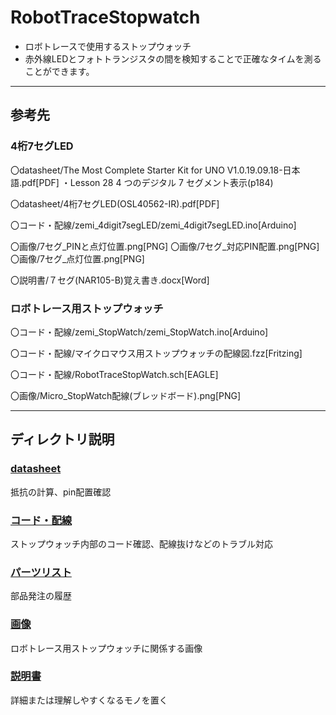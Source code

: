 # **RobotTraceStopwatch**
* ロボトレースで使用するストップウォッチ
* 赤外線LEDとフォトトランジスタの間を検知することで正確なタイムを測ることができます。


---

## 参考先

### 4桁7セグLED

〇datasheet/The Most Complete Starter Kit for UNO V1.0.19.09.18-日本語.pdf[PDF]
・Lesson 28 4 つのデジタル 7 セグメント表示(p184)

〇datasheet/4桁7セグLED(OSL40562-IR).pdf[PDF]

〇コード・配線/zemi_4digit7segLED/zemi_4digit7segLED.ino[Arduino]

〇画像/7セグ_PINと点灯位置.png[PNG]
〇画像/7セグ_対応PIN配置.png[PNG]
〇画像/7セグ_点灯位置.png[PNG]

〇説明書/７セグ(NAR105-B)覚え書き.docx[Word]

### ロボトレース用ストップウォッチ

〇コード・配線/zemi_StopWatch/zemi_StopWatch.ino[Arduino]

〇コード・配線/マイクロマウス用ストップウォッチの配線図.fzz[Fritzing]

〇コード・配線/RobotTraceStopWatch.sch[EAGLE]

〇画像/Micro_StopWatch配線(ブレッドボード).png[PNG]

---

## ディレクトリ説明

### [datasheet](https://github.com/ifkame/RobotTraceStopwatch/tree/main/datasheet)
抵抗の計算、pin配置確認

### [コード・配線](https://github.com/ifkame/RobotTraceStopwatch/tree/main/%E3%82%B3%E3%83%BC%E3%83%89%E3%83%BB%E9%85%8D%E7%B7%9A)
ストップウォッチ内部のコード確認、配線抜けなどのトラブル対応

### [パーツリスト](https://github.com/ifkame/RobotTraceStopwatch/tree/main/%E3%83%91%E3%83%BC%E3%83%84%E3%83%AA%E3%82%B9%E3%83%88)
部品発注の履歴

### [画像](https://github.com/ifkame/RobotTraceStopwatch/tree/main/%E7%94%BB%E5%83%8F)
ロボトレース用ストップウォッチに関係する画像

### [説明書](https://github.com/ifkame/RobotTraceStopwatch/tree/main/%E8%AA%AC%E6%98%8E%E6%9B%B8)
詳細または理解しやすくなるモノを置く
